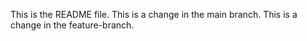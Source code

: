 This is the README file. 
This is a change in the main branch.
This is a change in the feature-branch.

